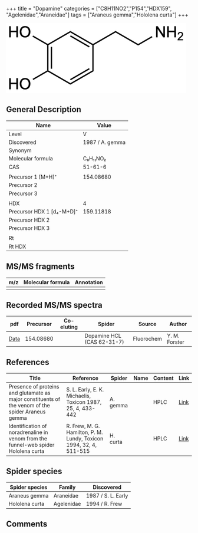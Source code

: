 +++
title = "Dopamine"
categories = ["C8H11NO2","P154","HDX159",
"Agelenidae","Araneidae"]
tags = ["Araneus gemma","Hololena curta"]
+++

![](/img/Dopamine.png)

## General Description

| Name                      | Value           |
|---------------------------|-----------------|
| Level                     | V               |
| Discovered                | 1987 / A. gemma |
| Synonym                   |                 |
| Molecular formula         | C₈H₁₁NO₂        |
| CAS                       | 51-61-6         |
|                           |                 |
| Precursor 1 [M+H]⁺        | 154.08680       |
| Precursor 2               |                 |
| Precursor 3               |                 |
|                           |                 |
| HDX                       | 4               |
| Precursor HDX 1 [d₄-M+D]⁺ | 159.11818       |
| Precursor HDX 2           |                 |
| Precursor HDX 3           |                 |
|                           |                 |
| Rt                        |                 |
| Rt HDX                    |                 |

## MS/MS fragments

| m/z | Molecular formula | Annotation |
|-----|-------------------|------------|
|     |                   |            |

## Recorded MS/MS spectra

| pdf      | Precursor | Co-eluting | Spider                     | Source     | Author        |
|----------|-----------|------------|----------------------------|------------|---------------|
| [Data]() | 154.08680 |            | Dopamine HCL (CAS 62-31-7) | Fluorochem | Y. M. Forster |

## References

| Title                                                                                             | Reference                                                          | Spider   | Name | Content | Link                                         |
|---------------------------------------------------------------------------------------------------|--------------------------------------------------------------------|----------|------|---------|----------------------------------------------|
| Presence of proteins and glutamate as major constituents of the venom of the spider Araneus gemma | S. L. Early, E. K. Michaelis, Toxicon 1987, 25, 4, 433-442         | A. gemma |      | HPLC    | [Link](https://doi.org/10.1016/0041-0101(87)90077-8) |
| Identification of noradrenaline in venom from the funnel-web spider Hololena curta                | R. Frew, M. G. Hamilton, P. M. Lundy, Toxicon 1994, 32, 4, 511-515 | H. curta |      | HPLC    | [Link](https://doi.org/10.1016/0041-0101(94)90303-4) |

## Spider species

| Spider species | Family     | Discovered         |
|----------------|------------|--------------------|
| Araneus gemma  | Araneidae  | 1987 / S. L. Early |
| Hololena curta | Agelenidae | 1994 / R. Frew     |

## Comments